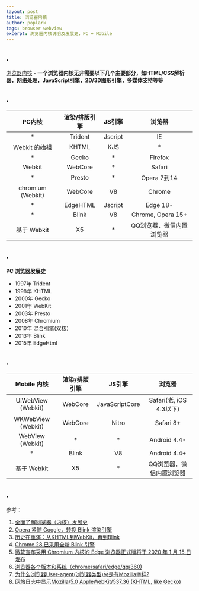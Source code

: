 ```yaml
---
layout: post
title: 浏览器内核
author: poplark
tags: browser webview
excerpt: 浏览器内核说明及发展史，PC + Mobile
---
```


## .

[浏览器内核](https://blog.csdn.net/milado_nju/article/details/8476584) - **一个浏览器内核无非需要以下几个主要部分，如HTML/CSS解析器，网络处理，JavaScript引擎，2D/3D图形引擎，多媒体支持等等**


## .

PC内核 | 渲染/排版引擎 | JS引擎 | 浏览器
:-: | :-: | :-: | :-:
* | Trident | Jscript | IE
Webkit 的始祖 | KHTML | KJS | *
* | Gecko | * | Firefox
Webkit | WebCore | * | Safari
* | Presto | * | Opera 7到14
chromium (Webkit) | WebCore | V8 | Chrome
* | EdgeHTML | Jscript | Edge 18-
* | Blink | V8 | Chrome, Opera 15+
基于 Webkit | X5 | * | QQ浏览器，微信内置浏览器


## .

**PC 浏览器发展史**

* 1997年 Trident
* 1998年 KHTML
* 2000年 Gecko
* 2001年 WebKit
* 2003年 Presto
* 2008年 Chromium
* 2010年 混合引擎(双核）
* 2013年 Blink
* 2015年 EdgeHtml

## .

Mobile 内核 | 渲染/排版引擎 | JS引擎 | 浏览器
:-: | :-: | :-: | :-:
UIWebView (Webkit) | WebCore | JavaScriptCore | Safari(老, iOS 4.3以下)
WKWebView (Webkit) | WebCore | Nitro | Safari 8+
WebView (Webkit) | * | * | Android 4.4-
* | Blink | V8 | Android 4.4+
基于 Webkit | X5 | * | QQ浏览器，微信内置浏览器

## .

参考：
1. [全面了解浏览器（内核）发展史](https://www.jianshu.com/p/db1b230e3415)
2. [Opera 紧随 Google，转投 Blink 渲染引擎](https://www.ifanr.com/news/272604)
3. [历史在重演：从KHTML到WebKit，再到Blink](https://36kr.com/p/202396)
4. [Chrome 28 已采用全新 Blink 引擎](https://www.oschina.net/news/39447/chrome-28-using-blink)
5. [微软宣布采用 Chromium 内核的 Edge 浏览器正式版将于 2020 年 1 月 15 日发布](https://m.chinaz.com/sees/2019/1105/1061211.shtml)
6. [浏览器各个版本和系统（chrome/safari/edge/qq/360)](https://www.cnblogs.com/mmzuo-798/p/10219107.html)
7. [为什么浏览器User-agent(浏览器类型)总是有Mozilla字样?](https://cloud.tencent.com/developer/article/1353321)
8. [网站日志中显示Mozilla/5.0 AppleWebKit/537.36 (KHTML, like Gecko)](http://madong.net.cn/index.php/2016/05/557/)
